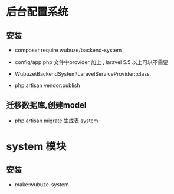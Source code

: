 # 后台配置系统

## 安装
* composer require wubuze/backend-system

- config/app.php 文件中provider 加上 , laravel 5.5 以上可以不需要

* Wubuze\BackendSystem\LaravelServiceProvider::class,

*   php artisan vendor:publish


## 迁移数据库,创建model

- php artisan migrate 生成表 system


# system 模块

## 安装

- make:wubuze-system

